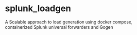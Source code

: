 # splunk_loadgen
A Scalable approach to load generation using docker compose, containerized Splunk universal forwarders and Gogen
